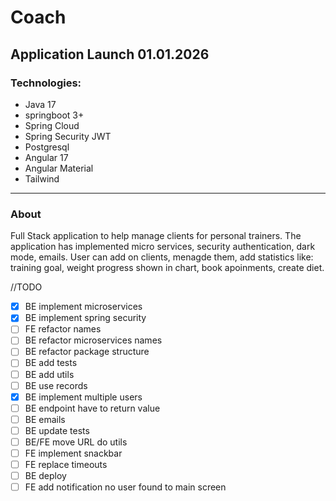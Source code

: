 # Coach


## Application Launch 01.01.2026

### Technologies:
- Java 17
- springboot 3+
- Spring Cloud
- Spring Security JWT
- Postgresql
- Angular 17
- Angular Material
- Tailwind
---
### About
Full Stack application to help manage clients for personal trainers. The application has implemented micro services, security authentication, dark mode, emails. User can add on clients, menagde them, add statistics like: training goal, weight progress shown in chart, book apoinments, create diet.

//TODO 
- [x] BE implement microservices
- [x] BE implement spring security
- [ ] FE refactor names
- [ ] BE refactor microservices names
- [ ] BE refactor package structure
- [ ] BE add tests
- [ ] BE add utils
- [ ] BE use records
- [x] BE implement multiple users
- [ ] BE endpoint have to return value
- [ ] BE emails
- [ ] BE update tests
- [ ] BE/FE move URL do utils
- [ ] FE implement snackbar
- [ ] FE replace timeouts
- [ ] BE deploy
- [ ] FE add notification no user found to main screen
